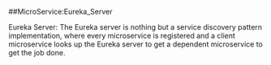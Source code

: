 ##MicroService:Eureka_Server

Eureka Server:
The Eureka server is nothing but a service discovery pattern implementation, where every microservice is registered and a client microservice looks up the Eureka server to get a dependent microservice to get the job done.
